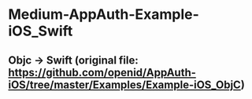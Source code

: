 # Medium-AppAuth-Example-iOS_Swift

## Objc -> Swift (original file: https://github.com/openid/AppAuth-iOS/tree/master/Examples/Example-iOS_ObjC)
